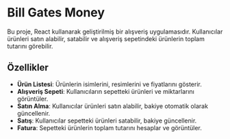 # Bill Gates Money

Bu proje, React kullanarak geliştirilmiş bir alışveriş uygulamasıdır. Kullanıcılar ürünleri satın alabilir, satabilir ve alışveriş sepetindeki ürünlerin toplam tutarını görebilir.

## Özellikler

- **Ürün Listesi**: Ürünlerin isimlerini, resimlerini ve fiyatlarını gösterir.
- **Alışveriş Sepeti**: Kullanıcıların sepetteki ürünleri ve miktarlarını görüntüler.
- **Satın Alma**: Kullanıcılar ürünleri satın alabilir, bakiye otomatik olarak güncellenir.
- **Satış**: Kullanıcılar sepetteki ürünleri satabilir, bakiye güncellenir.
- **Fatura**: Sepetteki ürünlerin toplam tutarını hesaplar ve görüntüler.
